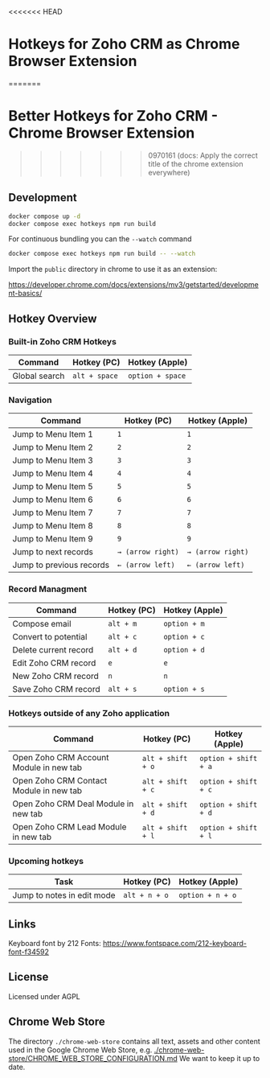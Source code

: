<<<<<<< HEAD

# Hotkeys for Zoho CRM as Chrome Browser Extension

=======

# Better Hotkeys for Zoho CRM - Chrome Browser Extension

> > > > > > > 0970161 (docs: Apply the correct title of the chrome extension everywhere)

## Development

```bash
docker compose up -d
docker compose exec hotkeys npm run build
```

For continuous bundling you can the `--watch` command

```bash
docker compose exec hotkeys npm run build -- --watch
```

Import the `public` directory in chrome to use it as an extension:

https://developer.chrome.com/docs/extensions/mv3/getstarted/development-basics/

## Hotkey Overview

### Built-in Zoho CRM Hotkeys

| Command       | Hotkey (PC)   | Hotkey (Apple)   |
| ------------- | ------------- | ---------------- |
| Global search | `alt + space` | `option + space` |

### Navigation

| Command                  | Hotkey (PC)       | Hotkey (Apple)    |
| ------------------------ | ----------------- | ----------------- |
| Jump to Menu Item 1      | `1`               | `1`               |
| Jump to Menu Item 2      | `2`               | `2`               |
| Jump to Menu Item 3      | `3`               | `3`               |
| Jump to Menu Item 4      | `4`               | `4`               |
| Jump to Menu Item 5      | `5`               | `5`               |
| Jump to Menu Item 6      | `6`               | `6`               |
| Jump to Menu Item 7      | `7`               | `7`               |
| Jump to Menu Item 8      | `8`               | `8`               |
| Jump to Menu Item 9      | `9`               | `9`               |
| Jump to next records     | `→ (arrow right)` | `→ (arrow right)` |
| Jump to previous records | `← (arrow left)`  | `← (arrow left)`  |

### Record Managment

| Command               | Hotkey (PC) | Hotkey (Apple) |
| --------------------- | ----------- | -------------- |
| Compose email         | `alt + m`   | `option + m`   |
| Convert to potential  | `alt + c`   | `option + c`   |
| Delete current record | `alt + d`   | `option + d`   |
| Edit Zoho CRM record  | `e`         | `e`            |
| New Zoho CRM record   | `n`         | `n`            |
| Save Zoho CRM record  | `alt + s`   | `option + s`   |

### Hotkeys outside of any Zoho application

| Command                                 | Hotkey (PC)       | Hotkey (Apple)       |
| --------------------------------------- | ----------------- | -------------------- |
| Open Zoho CRM Account Module in new tab | `alt + shift + o` | `option + shift + a` |
| Open Zoho CRM Contact Module in new tab | `alt + shift + c` | `option + shift + c` |
| Open Zoho CRM Deal Module in new tab    | `alt + shift + d` | `option + shift + d` |
| Open Zoho CRM Lead Module in new tab    | `alt + shift + l` | `option + shift + l` |

### Upcoming hotkeys

| Task                       | Hotkey (PC)   | Hotkey (Apple)   |
| -------------------------- | ------------- | ---------------- |
| Jump to notes in edit mode | `alt + n + o` | `option + n + o` |

## Links

Keyboard font by 212 Fonts: https://www.fontspace.com/212-keyboard-font-f34592

## License

Licensed under AGPL

## Chrome Web Store

The directory `./chrome-web-store` contains all text, assets and other content used in the Google Chrome Web Store, e.g. [./chrome-web-store/CHROME_WEB_STORE_CONFIGURATION.md](./chrome-web-store/CHROME_WEB_STORE_CONFIGURATION.md) We want to keep it up to date.
